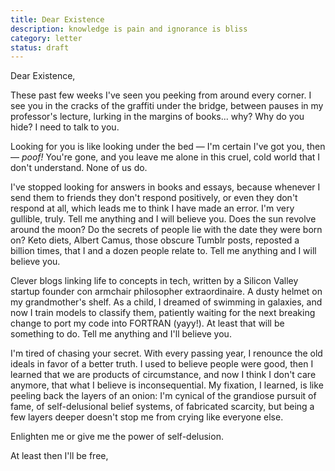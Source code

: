 ```yaml
---
title: Dear Existence
description: knowledge is pain and ignorance is bliss
category: letter
status: draft
---
```


Dear Existence,

These past few weeks I've seen you peeking from around every corner.
I see you in the cracks of the graffiti under the bridge, between pauses in my professor's lecture, lurking in the margins of books... why?
Why do you hide?
I need to talk to you.

Looking for you is like looking under the bed — I'm certain I've got you, then — _poof!_
You're gone, and you leave me alone in this cruel, cold world that I don't understand. 
None of us do. 

I've stopped looking for answers in books and essays, because whenever I send them to friends they don't respond positively, or even they don't respond at all, which leads me to think I have made an error.
I'm very gullible, truly. 
Tell me anything and I will believe you.
Does the sun revolve around the moon? Do the secrets of people lie with the date they were born on?
Keto diets, Albert Camus, those obscure Tumblr posts, reposted a billion times, that I and a dozen people relate to.
Tell me anything and I will believe you.

Clever blogs linking life to concepts in tech, written by a Silicon Valley startup founder con armchair philosopher extraordinaire. 
A dusty helmet on my grandmother's shelf.
As a child, I dreamed of swimming in galaxies, and now I train models to classify them, patiently waiting for the next breaking change to port my code into FORTRAN (yayy!).
At least that will be something to do.
Tell me anything and I'll believe you.
 
I'm tired of chasing your secret. 
With every passing year, I renounce the old ideals in favor of a better truth. 
I used to believe people were good, then I learned that we are products of circumstance, and now I think I don't care anymore, that what I believe is inconsequential.
My fixation, I learned, is like peeling back the layers of an onion: I'm cynical of the grandiose pursuit of fame, of self-delusional belief systems, of fabricated scarcity, but being a few layers deeper doesn't stop me from crying like everyone else.

Enlighten me or give me the power of self-delusion.

At least then I'll be free,


